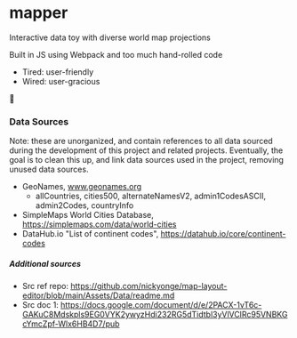 # mapper
Interactive data toy with diverse world map projections

Built in JS using Webpack and too much hand-rolled code

- Tired: user-friendly
- Wired: user-gracious

🦆

### Data Sources
Note: these are unorganized, and contain references to all data sourced during the development of this project and related projects.
Eventually, the goal is to clean this up, and link data sources used in the project, removing unused data sources.

- GeoNames, www.geonames.org
  - allCountries, cities500, alternateNamesV2, admin1CodesASCII, admin2Codes, countryInfo
- SimpleMaps World Cities Database, https://simplemaps.com/data/world-cities
- DataHub.io "List of continent codes", https://datahub.io/core/continent-codes

##### Additional sources
- Src ref repo: https://github.com/nickyonge/map-layout-editor/blob/main/Assets/Data/readme.md
- Src doc 1: https://docs.google.com/document/d/e/2PACX-1vT6c-GAKuC8Mdskpls9EG0VYK2ywyzHdi232RG5dTidtbl3yVlVClRc95VNBKGcYmcZpf-Wlx6HB4D7/pub

